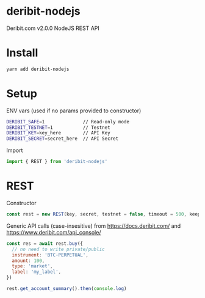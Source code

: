# deribit-nodejs
Deribit.com v2.0.0 NodeJS REST API


# Install

```bash
yarn add deribit-nodejs
```

# Setup

ENV vars (used if no params provided to constructor)

```bash
DERIBIT_SAFE=1              // Read-only mode
DERIBIT_TESTNET=1           // Testnet
DERIBIT_KEY=key_here        // API Key
DERIBIT_SECRET=secret_here  // API Secret
```

Import

```js
import { REST } from 'deribit-nodejs'
```

# REST

Constructor

```js
const rest = new REST(key, secret, testnet = false, timeout = 500, keepAlive = true)
```

Generic API calls (case-insesitive) from https://docs.deribit.com/ and https://www.deribit.com/api_console/

```js
const res = await rest.buy({
  // no need to write private/public
  instrument: 'BTC-PERPETUAL',
  amount: 100,
  type: 'market',
  label: 'my_label',
})
```

```js
rest.get_account_summary().then(console.log)
```
